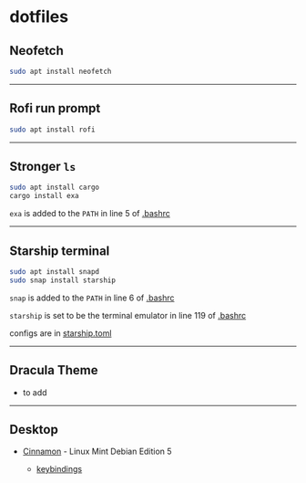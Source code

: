# dotfiles

## Neofetch

```sh
sudo apt install neofetch
```

---

## Rofi run prompt

```sh
sudo apt install rofi
```

---

## Stronger `ls`

```sh
sudo apt install cargo
cargo install exa
```

`exa` is added to the `PATH` in line 5 of [.bashrc](https://github.com/matheus-ft/dotfiles/blob/master/.bashrc)

---

## Starship terminal

```sh
sudo apt install snapd
sudo snap install starship
```

`snap` is added to the `PATH` in line 6 of [.bashrc](https://github.com/matheus-ft/dotfiles/blob/master/.bashrc)

`starship` is set to be the terminal emulator in line 119 of [.bashrc](https://github.com/matheus-ft/dotfiles/blob/master/.bashrc)

configs are in [starship.toml](https://github.com/matheus-ft/dotfiles/blob/master/starship.toml)

---

## Dracula Theme

- to add

---

## Desktop

- [Cinnamon](https://github.com/matheus-ft/dotfiles/blob/master/cinnamon-desktop.ini) - Linux Mint Debian Edition 5

    - [keybindings](https://github.com/matheus-ft/dotfiles/blob/master/cinnamon-keybindings.ini)
